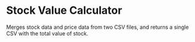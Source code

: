 # Stock Value Calculator
Merges stock data and price data from two CSV files, and returns a single CSV with the total value of stock.
